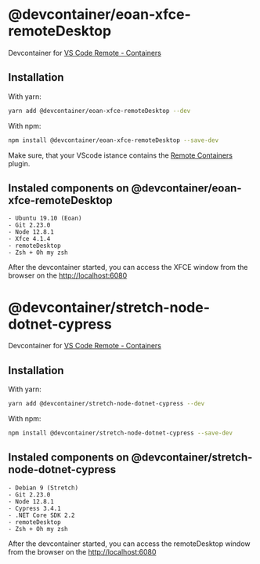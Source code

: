 # @devcontainer/eoan-xfce-remoteDesktop
Devcontainer for [VS Code Remote - Containers](https://code.visualstudio.com/docs/remote/containers)

## Installation

With yarn:
```bash
yarn add @devcontainer/eoan-xfce-remoteDesktop --dev
```

With npm:
```bash
npm install @devcontainer/eoan-xfce-remoteDesktop --save-dev
```

Make sure, that your VScode istance contains the [Remote Containers](https://marketplace.visualstudio.com/items?itemName=ms-vscode-remote.remote-containers) plugin.

## Instaled components on @devcontainer/eoan-xfce-remoteDesktop

    - Ubuntu 19.10 (Eoan)
    - Git 2.23.0
    - Node 12.8.1
    - Xfce 4.1.4
    - remoteDesktop 
    - Zsh + Oh my zsh

After the devcontainer started, you can access the XFCE window from the browser on the [http://localhost:6080](http://localhost:6080)

# @devcontainer/stretch-node-dotnet-cypress
Devcontainer for [VS Code Remote - Containers](https://code.visualstudio.com/docs/remote/containers)

## Installation

With yarn:
```bash
yarn add @devcontainer/stretch-node-dotnet-cypress --dev
```

With npm:
```bash
npm install @devcontainer/stretch-node-dotnet-cypress --save-dev
```


## Instaled components on @devcontainer/stretch-node-dotnet-cypress

    - Debian 9 (Stretch)
    - Git 2.23.0
    - Node 12.8.1
    - Cypress 3.4.1
    - .NET Core SDK 2.2
    - remoteDesktop 
    - Zsh + Oh my zsh

After the devcontainer started, you can access the remoteDesktop window from the browser on the [http://localhost:6080](http://localhost:6080)

